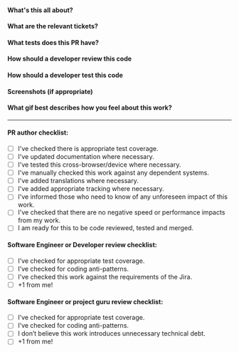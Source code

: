 #### What's this all about?
#### What are the relevant tickets?
#### What tests does this PR have?
#### How should a developer review this code
#### How should a developer test this code
#### Screenshots (if appropriate)
#### What gif best describes how you feel about this work?

---

#### PR author checklist:
- [ ] I've checked there is appropriate test coverage.
- [ ] I've updated documentation where necessary.
- [ ] I've tested this cross-browser/device where necessary.
- [ ] I've manually checked this work against any dependent systems.
- [ ] I've added translations where necessary.
- [ ] I've added appropriate tracking where necessary.
- [ ] I've informed those who need to know of any unforeseen impact of this work.
- [ ] I've checked that there are no negative speed or performance impacts from my work.
- [ ] I am ready for this to be code reviewed, tested and merged.

#### Software Engineer or Developer review checklist:
- [ ] I’ve checked for appropriate test coverage.
- [ ] I’ve checked for coding anti-patterns.
- [ ] I've checked this work against the requirements of the Jira.
- [ ] +1 from me!

#### Software Engineer or project guru review checklist:
- [ ] I’ve checked for appropriate test coverage.
- [ ] I’ve checked for coding anti-patterns.
- [ ] I don’t believe this work introduces unnecessary technical debt.
- [ ] +1 from me!